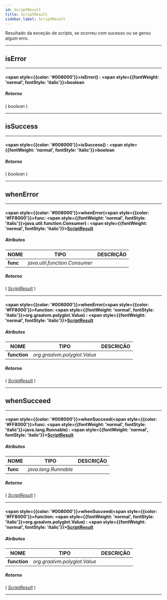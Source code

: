 ```yaml
---
id: ScriptResult
title: ScriptResult
sidebar_label: ScriptResult
---
```


Resultado da exceção de scripts, se ocorreu com sucesso ou se gerou algum erro.

---

## isError

---

#### <span style={{color: '#008000'}}>isError</span>() : <span style={{fontWeight: 'normal', fontStyle: 'italic'}}>boolean</span>
##### Retorno

( _boolean_ )


---

## isSuccess

---

#### <span style={{color: '#008000'}}>isSuccess</span>() : <span style={{fontWeight: 'normal', fontStyle: 'italic'}}>boolean</span>
##### Retorno

( _boolean_ )


---

## whenError

---

#### <span style={{color: '#008000'}}>whenError</span>(<span style={{color: '#FF8000'}}>func</span>: <span style={{fontWeight: 'normal', fontStyle: 'italic'}}>java.util.function.Consumer</span>) : <span style={{fontWeight: 'normal', fontStyle: 'italic'}}>[ScriptResult](../objects/ScriptResult)</span>
##### Atributos

| NOME | TIPO | DESCRIÇÃO |
|---|---|---|
| **func** | _java.util.function.Consumer_ |   |

##### Retorno

( _[ScriptResult](../objects/ScriptResult)_ )


---

#### <span style={{color: '#008000'}}>whenError</span>(<span style={{color: '#FF8000'}}>function</span>: <span style={{fontWeight: 'normal', fontStyle: 'italic'}}>org.graalvm.polyglot.Value</span>) : <span style={{fontWeight: 'normal', fontStyle: 'italic'}}>[ScriptResult](../objects/ScriptResult)</span>
##### Atributos

| NOME | TIPO | DESCRIÇÃO |
|---|---|---|
| **function** | _org.graalvm.polyglot.Value_ |   |

##### Retorno

( _[ScriptResult](../objects/ScriptResult)_ )


---

## whenSucceed

---

#### <span style={{color: '#008000'}}>whenSucceed</span>(<span style={{color: '#FF8000'}}>func</span>: <span style={{fontWeight: 'normal', fontStyle: 'italic'}}>java.lang.Runnable</span>) : <span style={{fontWeight: 'normal', fontStyle: 'italic'}}>[ScriptResult](../objects/ScriptResult)</span>
##### Atributos

| NOME | TIPO | DESCRIÇÃO |
|---|---|---|
| **func** | _java.lang.Runnable_ |   |

##### Retorno

( _[ScriptResult](../objects/ScriptResult)_ )


---

#### <span style={{color: '#008000'}}>whenSucceed</span>(<span style={{color: '#FF8000'}}>function</span>: <span style={{fontWeight: 'normal', fontStyle: 'italic'}}>org.graalvm.polyglot.Value</span>) : <span style={{fontWeight: 'normal', fontStyle: 'italic'}}>[ScriptResult](../objects/ScriptResult)</span>
##### Atributos

| NOME | TIPO | DESCRIÇÃO |
|---|---|---|
| **function** | _org.graalvm.polyglot.Value_ |   |

##### Retorno

( _[ScriptResult](../objects/ScriptResult)_ )


---

